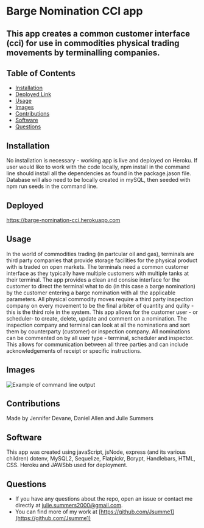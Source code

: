 # Barge Nomination CCI app

## This app creates a common customer interface (cci) for use in commodities physical trading movements by terminalling companies.

## Table of Contents
* [Installation](#installation)
* [Deployed Link](#deployed)
* [Usage](#usage)
* [Images](#images)
* [Contributions](#contributions)
* [Software](#software)
* [Questions](#questions)

## Installation
No installation is necessary - working app is live and deployed on Heroku. If user would like to work with the code locally, npm install in the command line should install all the dependencies as found in the package.jason file. Database will also need to be locally created in mySQL, then seeded with npm run seeds in the command line.

## Deployed 
https://barge-nomination-cci.herokuapp.com


## Usage
In the world of commodities trading (in partcular oil and gas), terminals are third party companies that provide storage facilities for the physical product with is traded on open markets. The terminals need a common customer interface as they typically have multiple customers with multiple tanks at their terminal. The app provides a clean and consise interface for the customer to direct the terminal what to do (in this case a barge nomination) by the customer entering a barge nomination with all the applicable parameters. All physical commodity moves require a third party inspection company on every movement to be the final arbiter of quantity and qulity - this is the third role in the system. This app allows for the customer user - or scheduler- to create, delete, update and comment on a nomination. The inspection company and terminal can look at all the nominations and sort them by counterparty (customer) or inspection company.
All nominations can be commented on by all user type - terminal, scheduler and inspector. This allows for communication between all three parties and can include acknowledgements of receipt or specific instructions.

## Images 
![Example of command line output](images\ViewImages.JPG)

## Contributions
Made by Jennifer Devane, Daniel Allen and Julie Summers

## Software
This app was created using javaScript, jsNode, express (and its various children) dotenv, MySQL2, Sequelize, Flatpickr, Bcrypt, Handlebars, HTML, CSS. Heroku and JAWSbb used for deployment. 


## Questions 
* If you have any questions about the repo, open an issue or contact me directly at <julie.summers2000@gmail.com>.
* You can find more of my work at [https://github.com/Jsumme1](https://github.com/Jsumme1)